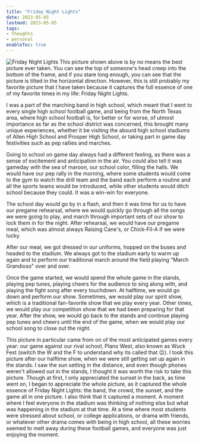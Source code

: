 ```yaml
---
title: "Friday Night Lights" 
date: 2023-05-05
lastmod: 2023-05-05
tags:
- thoughts
- personal
enableToc: true
---
```

![Friday Night Lights](/thoughts/images/fnl.jpg)
This picture shown above is by no means the best picture ever taken. You can see the top of someone's head creep into the bottom of the frame, and if you stare long enough, you can see that the picture is tilted in the horizontal direction. However, this is still probably my favorite picture that I have taken because it captures the full essence of one of my favorite times in my life: Friday Night Lights.

I was a part of the marching band in high school, which meant that I went to every single high school football game, and being from the North Texas area, where high school football is, for better or for worse, of utmost importance as far as the school district was concerned, this brought many unique experiences, whether it be visiting the absurd high school stadiums of Allen High School and Prosper High School, or taking part in game day festivities such as pep rallies and marches. 

Going to school on game day always had a different feeling, as there was a sense of excitement and anticipation in the air. You could also tell it was gameday with the sea of maroon, our school color, filling the halls. We would have our pep rally in the morning, where some students would come to the gym to watch the drill team and the band each perform a routine and all the sports teams would be introduced, while other students would ditch school because they could. It was a win-win for everyone.

The school day would go by in a flash, and then it was time for us to have our pregame rehearsal, where we would quickly go through all the songs we were going to play, and march through important sets of our show to lock them in for the night. After rehearsal, we would have our pregame meal, which was almost always Raising Cane's, or Chick-Fil-A if we were lucky.

After our meal, we got dressed in our uniforms, hopped on the buses and headed to the stadium. We always got to the stadium early to warm up again and to perform our traditional march around the field playing "March Grandioso" over and over.

Once the game started, we would spend the whole game in the stands, playing pep tunes, playing cheers for the audience to sing along with, and playing the fight song after every touchdown. At halftime, we would go down and perform our show. Sometimes, we would play our spirit show, which is a traditional fan-favorite show that we play every year. Other times, we would play our competition show that we had been preparing for that year. After the show, we would go back to the stands and continue playing pep tunes and cheers until the end of the game, when we would play our school song to close out the night.

This picture in particular came from on of the most anticipated games every year: our game against our rival school, Plano West, also known as Wuck Fest (switch the W and the F to understand why its called that 😉). I took this picture after our halftime show, when we were still getting set up again in the stands. I saw the sun setting in the distance, and even though phones weren't allowed out in the stands, I thought it was worth the risk to take this picture. Though at first, I only appreciated the sunset in the back, as time went on, I began to appreciate the whole picture, as it captured the whole essence of Friday Night Lights: the band, the crowd, the sunset, and the game all in one picture. I also think that it captured a moment. A moment where I feel everyone in the stadium was thinking of nothing else but what was happening in the stadium at that time. At a time where most students were stressed about school, or college applications, or drama with friends, or whatever other drama comes with being in high school, all these worries seemed to melt away during these football games, and everyone was just enjoying the moment.

